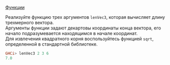 [Функции](https://stepik.org/lesson/7859/step/7)

Реализуйте функцию трех аргументов `lenVec3`, которая вычисляет длину трехмерного вектора.  
Аргументы функции задают декартовы координаты конца вектора, его начало подразумевается находящимся в начале координат.  
Для извлечения квадратного корня воспользуйтесь функцией `sqrt`, определенной в стандартной библиотеке.  
  
```haskell
GHCi> lenVec3 2 3 6
7.0
```  